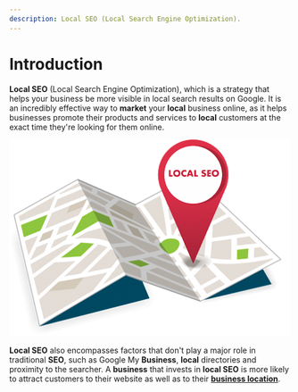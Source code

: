 ```yaml
---
description: Local SEO (Local Search Engine Optimization).
---
```


# Introduction

**Local SEO** \(Local Search Engine Optimization\), which is a strategy that helps your business be more visible in local search results on Google. It is an incredibly effective way to **market** your **local** business online, as it helps businesses promote their products and services to **local** customers at the exact time they're looking for them online.  

![Local SEO](.gitbook/assets/local-seo-imam-uddin%20%281%29.png)

 **Local SEO** also encompasses factors that don't play a major role in traditional **SEO**, such as Google My **Business**, **local** directories and proximity to the searcher. A **business** that invests in **local SEO** is more likely to attract customers to their website as well as to their [**business location**](https://github.com/imamuddinwp).

